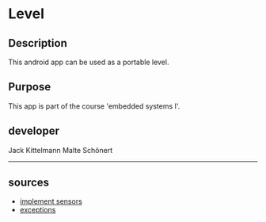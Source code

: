 # Level

## Description
This android app can be used as a portable level.

## Purpose
This app is part of the course 'embedded systems I'.

## developer
Jack Kittelmann
Malte Schönert

---

## sources
- [implement sensors](https://www.youtube.com/watch?v=OPsVr44uCb8)
- [exceptions](https://www.java-tutorial.org/werfen-einer-eigenen-exception.html)
